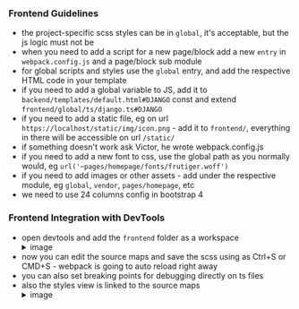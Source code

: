 ### Frontend Guidelines
- the project-specific scss styles can be in `global`, it's acceptable, but the js logic must not be
- when you need to add a script for a new page/block add a new `entry` in `webpack.config.js` and a page/block sub module
- for global scripts and styles use the `global` entry, and add the respective HTML code in your template
- if you need to add a global variable to JS, add it to `backend/templates/default.html#DJANGO` const and extend `frontend/global/ts/django.ts#DJANGO`
- if you need to add a static file, eg on url `https://localhost/static/img/icon.png` - add it to `frontend/`, everything in there will be accessible on url `/static/`
- if something doesn't work ask Victor, he wrote webpack.config.js
- if you need to add a new font to css, use the global path as you normally would, eg `url('~pages/homepage/fonts/frutiger.woff')`
- if you need to add images or other assets - add under the respective module, eg `global`, `vendor`, `pages/homepage`, etc
- we need to use 24 columns config in bootstrap 4

### Frontend Integration with DevTools
- open devtools and add the `frontend` folder as a workspace <details><summary>image</summary> ![](/docs/readme/img/front-int-example.png)</details>
- now you can edit the source maps and save the scss using as Ctrl+S or CMD+S - webpack is going to auto reload right away
- you can also set breaking points for debugging directly on ts files
- also the styles view is linked to the source maps <details><summary>image</summary>![](/docs/readme/img/front-linked-styles.png)</details>
